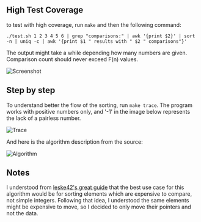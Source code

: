 ## High Test Coverage

to test with high coverage, run `make` and then the following command:

```./test.sh 1 2 3 4 5 6 | grep "comparisons:" | awk '{print $2}' | sort -n | uniq -c | awk '{print $1 " results with " $2 " comparisons"}'```

The output might take a while depending how many numbers are given. Comparison count should never exceed F(n) values. 


![Screenshot](./img/screenshot.png)




## Step by step

To understand better the flow of the sorting, run `make trace`.
The program works with positive numbers only, and '-1' in the image below represents the lack of a pairless number.

![Trace](./img/trace.png)



And here is the algorithm description from the source:

![Algorithm](./img/ford-johnson_merge_insertion.png)


## Notes

I understood from [leske42's great guide](https://github.com/leske42/CPP09) that the best use case for this algorithm would be for sorting elements which are expensive to compare, not simple integers. Following that idea, I understood the same elements might be expensive to move, so I decided to only move their pointers and not the data.
